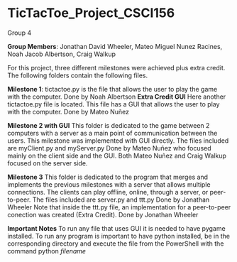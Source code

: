 # TicTacToe_Project_CSCI156
Group 4

**Group Members**: Jonathan David Wheeler, Mateo Miguel Nunez Racines, Noah Jacob Albertson, Craig Walkup

For this project, three different milestones were achieved plus extra credit. The following folders contain the following files.

**Milestone 1**:
    tictactoe.py is the file that allows the user to play the game with the computer. Done by Noah Albertson
    **Extra Credit GUI** Here another tictactoe.py file is located. This file has a GUI that allows the user to play with the computer. Done by Mateo Nuñez

**Milestone 2 with GUI**
    This folder is dedicated to the game between 2 computers with a server as a main point of communication between the users. This milestone was implemented with GUI directly. The files included are myClient.py and myServer.py Done by Mateo Nuñez who focused mainly on the client side and the GUI. Both Mateo Nuñez and Craig Walkup focused on the server side.

**Milestone 3**
    This folder is dedicated to the program that merges and implements the previous milestones with a server that allows multiple connections. The clients can play offline, online, through a server, or peer-to-peer. The files included are server.py and ttt.py Done by Jonathan Wheeler
    Note that inside the ttt.py file, an implementation for a peer-to-peer conection was created (Extra Credit). Done by Jonathan Wheeler
    
**Important Notes** To run any file that uses GUI it is needed to have pygame installed. 
To run any program is important to have python installed, be in the corresponding directory and execute the file from the PowerShell with the command python _filename_
